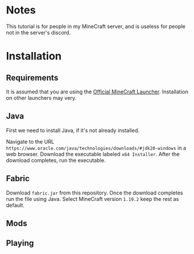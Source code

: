 Notes
=====

This tutorial is for people in my MineCraft server, and is useless for people not in the server's discord.


Installation
============

Requirements
------------

It is assumed that you are using the [Official MineCraft Launcher](https://www.minecraft.net/en-us/download/). Installation on other launchers may very. 

Java
----

First we need to install Java, if it's not already installed.

Navigate to the URL `https://www.oracle.com/java/technologies/downloads/#jdk20-windows` in a web browser. Download the executable labeled `x64 Installer`. After the download completes, run the executable.

Fabric
------

Download `fabric.jar` from this repository. Once the download completes run the file using Java. Select MineCraft version `1.19.2` keep the rest as default.

Mods
----

Playing
-------
